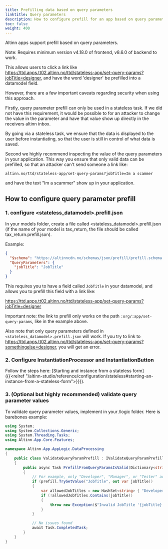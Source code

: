 ```yaml
---
title: Prefilling data based on query parameters
linktitle: Query parameters
description: How to configure prefill for an app based on query parameters.
toc: false
weight: 400
---
```


Altinn apps support prefill based on query parameters.

Note: Requires minimum version v4.18.0 of frontend, v8.6.0 of backend to work. 

This allows users to click a link like https://ttd.apps.tt02.altinn.no/ttd/stateless-app/set-query-params?jobTitle=designer, 
and have the word 'designer' be prefilled into a datamodel field.

However, there are a few important caveats regarding security when using this approach.

Firstly, query parameter prefill can only be used in a stateless task. 
If we did not have this requirement, it would be possible to for an attacker to change the value in the parameter and have that value show up directly in the receivers altinn inbox.

By going via a stateless task, we ensure that the data is displayed to the user before instantiating, so that the user is still in control of what data is saved.

Second we highly recommend inspecting the value of the query parameters in your application. This way you ensure that only valid data can be prefilled, so that an attacker can't send someone a link like: 

```altinn.no/ttd/stateless-app/set-query-params?jobTitle=Im a scammer```


and have the text "Im a scammer" show up in your application.

## How to configure query parameter prefill

### 1. configure <stateless_datamodel>.prefill.json

In your models folder, create a file called <stateless_datamodel>.prefill.json (if the name of your model is tax_return, the file should be called tax_return.prefill.json).

Example:

```json 
{
  "$schema": "https://altinncdn.no/schemas/json/prefill/prefill.schema.v1.json",
  "QueryParameters": {
    "jobTitle": "JobTitle"
  }
}
```

This requires you to have a field called ```JobTitle``` in your datamodel, and allows you to prefill this field with a link like:

https://ttd.apps.tt02.altinn.no/ttd/stateless-app/set-query-params?jobTitle=designer

Important note: the link to prefill only works on the path ```:org/:app/set-query-params```, like in the example above.

Also note that only query parameters defined in ```<stateless_datamodel>.prefill.json``` will work. If you try to link to https://ttd.apps.tt02.altinn.no/ttd/stateless-app/set-query-params?somethingelse=designer,
you will get an error.

### 2. Configure InstantiationProcessor and InstantiationButton

Follow the steps here: [Starting and instance from a stateless form]({{<relref "/altinn-studio/reference/configuration/stateless#starting-an-instance-from-a-stateless-form">}}}).

### 3. (Optional but highly recommended) validate query parameter values

To validate query parameter values, implement in your /logic folder.
Here is barebones example:

```c# 
using System;
using System.Collections.Generic;
using System.Threading.Tasks;
using Altinn.App.Core.Features;

namespace Altinn.App.AppLogic.DataProcessing
{
    public class ValidateQueryParamPrefill : IValidateQueryParamPrefill
    {
        public async Task PrefillFromQueryParamsIsValid(Dictionary<string, string> prefill)
        {
            // For example, only "Developer", "Manager", or "Tester" are allowed for JobTitle
            if (prefill.TryGetValue("JobTitle", out var jobTitle))
            {
                var allowedJobTitles = new HashSet<string> { "Developer", "Manager", "Tester" };
                if (!allowedJobTitles.Contains(jobTitle))
                {
                    throw new Exception($"Invalid JobTitle '{jobTitle}'.");
                }
            }

            // No issues found
            await Task.CompletedTask;
        }
    }
}
```